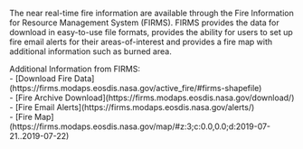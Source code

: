 <p>The near real-time fire information are available through the Fire Information for Resource Management System (FIRMS). FIRMS provides the data for download in easy-to-use file formats, provides the ability for users to set up fire email alerts for their areas-of-interest and provides a fire map with additional information such as burned area.
</p>
Additional Information from FIRMS:<br>
- [Download Fire Data](https://firms.modaps.eosdis.nasa.gov/active_fire/#firms-shapefile)<br>
- [Fire Archive Download](https://firms.modaps.eosdis.nasa.gov/download/)<br>
- [Fire Email Alerts](https://firms.modaps.eosdis.nasa.gov/alerts/)<br>
- [Fire Map](https://firms.modaps.eosdis.nasa.gov/map/#z:3;c:0.0,0.0;d:2019-07-21..2019-07-22)</p>
